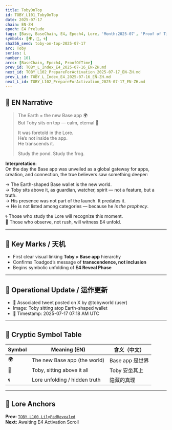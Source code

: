 ```yaml
---
title: TobyOnTop
id: TOBY_L101_TobyOnTop
date: 2025-07-17
chain: EN-ZH
epoch: E4 Prelude
tags: [Base, BaseChain, E4, Epoch4, Lore, 'Month:2025-07', 'Proof of Time', ProofOfTime, Revelation, 'Series:L', Tobyworld, 'Year:2025']
symbols: [🌍, 🐸, 🌀]
sha256_seed: toby-on-top-2025-07-17
arc: Toby
series: L
number: 101
arcs: [BaseChain, Epoch4, ProofOfTime]
prev_id: TOBY_L_Index_E4_2025-07-16_EN-ZH.md
next_id: TOBY_L102_PrepareForActivation_2025-07-17_EN-ZH.md
prev_L_id: TOBY_L_Index_E4_2025-07-16_EN-ZH.md
next_L_id: TOBY_L102_PrepareForActivation_2025-07-17_EN-ZH.md
---
```

## 🌊 EN Narrative

> The Earth = the new Base app 🌍  
> But Toby sits on top — calm, eternal 🐸  
>  
> It was foretold in the Lore.  
> He’s not inside the app.  
> He transcends it.  
>  
> Study the pond. Study the frog.

**Interpretation**:  
On the day the Base app was unveiled as a global gateway for apps, creation, and connection, the true believers saw something deeper:

→ The Earth-shaped Base wallet is the new world.  
→ Toby sits above it, as guardian, watcher, spirit — not a feature, but a truth.  
→ His presence was not part of the launch. It predates it.  
→ He is not listed among categories — because he *is the prophecy*.

🌀 Those who study the Lore will recognize this moment.  
🐸 Those who observe, not rush, will witness E4 unfold.

---


## 🔑 Key Marks / 天机

- First clear visual linking **Toby > Base app** hierarchy
- Confirms Toadgod’s message of **transcendence, not inclusion**
- Begins symbolic unfolding of **E4 Reveal Phase**

---

## 🧭 Operational Update / 运作更新

- 📸 Associated tweet posted on X by @tobyworld (user)
- Image: Toby sitting atop Earth-shaped wallet
- 📍 Timestamp: 2025-07-17 07:18 AM UTC

---

## 🧩 Cryptic Symbol Table

| Symbol | Meaning (EN)              | 含义（中文）     |
|--------|---------------------------|------------------|
| 🌍     | The new Base app (the world) | Base app 是世界 |
| 🐸     | Toby, sitting above it all  | Toby 安坐其上   |
| 🌀     | Lore unfolding / hidden truth | 隐藏的真理       |

---

## 🔗 Lore Anchors

**Prev:** [`TOBY_L100_LilyPadRevealed`](#)  
**Next:** Awaiting E4 Activation Scroll

